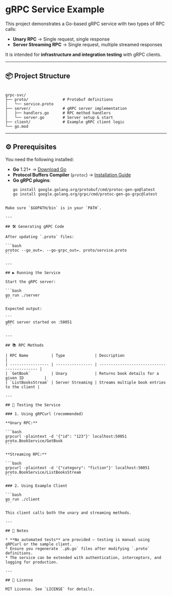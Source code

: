 # gRPC Service Example

This project demonstrates a Go-based gRPC service with two types of RPC calls:
- **Unary RPC** → Single request, single response
- **Server Streaming RPC** → Single request, multiple streamed responses

It is intended for **infrastructure and integration testing** with gRPC clients.

---

## 📦 Project Structure

```

grpc-svc/
├── proto/               # Protobuf definitions
│   └── service.proto
├── server/              # gRPC server implementation
│   ├── handlers.go      # RPC method handlers
│   └── server.go        # Server setup & start
├── client/              # Example gRPC client logic
└── go.mod

````

---

## ⚙️ Prerequisites

You need the following installed:

- **Go** 1.21+ → [Download Go](https://go.dev/dl/)
- **Protocol Buffers Compiler** (`protoc`) → [Installation Guide](https://grpc.io/docs/protoc-installation/)
- **Go gRPC plugins**:
  ```bash
  go install google.golang.org/protobuf/cmd/protoc-gen-go@latest
  go install google.golang.org/grpc/cmd/protoc-gen-go-grpc@latest
````

Make sure `$GOPATH/bin` is in your `PATH`.

---

## 🛠 Generating gRPC Code

After updating `.proto` files:

```bash
protoc --go_out=. --go-grpc_out=. proto/service.proto
```

---

## ▶️ Running the Service

Start the gRPC server:

```bash
go run ./server
```

Expected output:

```
gRPC server started on :50051
```

---

## 📚 RPC Methods

| RPC Name          | Type             | Description                                 |
| ----------------- | ---------------- | ------------------------------------------- |
| `GetBook`         | Unary            | Returns book details for a given ID         |
| `ListBooksStream` | Server Streaming | Streams multiple book entries to the client |

---

## 🧪 Testing the Service

### 1. Using gRPCurl (recommended)

**Unary RPC:**

```bash
grpcurl -plaintext -d '{"id": "123"}' localhost:50051 proto.BookService/GetBook
```

**Streaming RPC:**

```bash
grpcurl -plaintext -d '{"category": "fiction"}' localhost:50051 proto.BookService/ListBooksStream
```

### 2. Using Example Client

```bash
go run ./client
```

This client calls both the unary and streaming methods.

---

## 📌 Notes

* **No automated tests** are provided — testing is manual using gRPCurl or the sample client.
* Ensure you regenerate `.pb.go` files after modifying `.proto` definitions.
* The service can be extended with authentication, interceptors, and logging for production.

---

## 📜 License

MIT License. See `LICENSE` for details.
